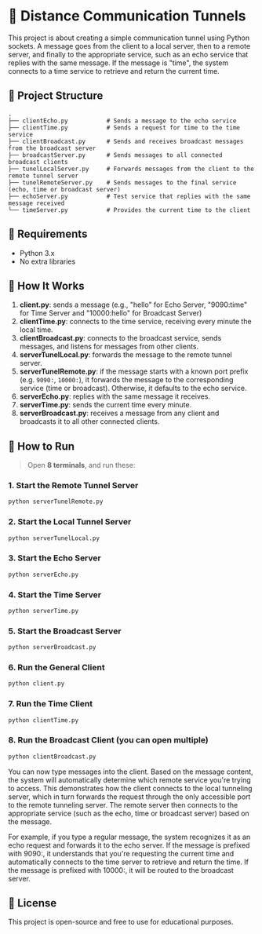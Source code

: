 # 🔀 Distance Communication Tunnels

This project is about creating a simple communication tunnel using Python sockets. A message goes from the client to a local server, then to a remote server, and finally to the appropriate service, such as an echo service that replies with the same message. If the message is "time", the system connects to a time service to retrieve and return the current time.

## 📁 Project Structure

```plaintext
.
├── clientEcho.py           # Sends a message to the echo service
├── clientTime.py           # Sends a request for time to the time service
├── clientBroadcast.py      # Sends and receives broadcast messages from the broadcast server
├── broadcastServer.py      # Sends messages to all connected broadcast clients
├── tunelLocalServer.py     # Forwards messages from the client to the remote tunnel server
├── tunelRemoteServer.py    # Sends messages to the final service (echo, time or broadcast server)
├── echoServer.py           # Test service that replies with the same message received
└── timeServer.py           # Provides the current time to the client
```

## 🔧 Requirements

- Python 3.x
- No extra libraries

## 🚀 How It Works

1. **client.py**: sends a message (e.g., "hello" for Echo Server, "9090:time" for Time Server and "10000:hello" for Broadcast Server)
2. **clientTime.py**: connects to the time service, receiving every minute the local time.
3. **clientBroadcast.py**: connects to the broadcast service, sends messages, and listens for messages from other clients.
4. **serverTunelLocal.py**: forwards the message to the remote tunnel server.
5. **serverTunelRemote.py**: if the message starts with a known port prefix (e.g. `9090:`, `10000:`), it forwards the message to the corresponding service (time or broadcast). Otherwise, it defaults to the echo service.
6. **serverEcho.py**: replies with the same message it receives.
7. **serverTime.py**: sends the current time every minute.
8. **serverBroadcast.py**: receives a message from any client and broadcasts it to all other connected clients.


## 🧪 How to Run

> Open **8 terminals**, and run these:

### 1. Start the Remote Tunnel Server

```bash
python serverTunelRemote.py
```

### 2. Start the Local Tunnel Server

```bash
python serverTunelLocal.py
```

### 3. Start the Echo Server

```bash
python serverEcho.py
```

### 4. Start the Time Server

```bash
python serverTime.py
```

### 5. Start the Broadcast Server

```bash
python serverBroadcast.py
```

### 6. Run the General Client

```bash
python client.py
```

### 7. Run the Time Client
```bash
python clientTime.py
```

### 8. Run the Broadcast Client (you can open multiple)
```bash
python clientBroadcast.py
```

You can now type messages into the client. Based on the message content, the system will automatically determine which remote service you're trying to access. This demonstrates how the client connects to the local tunneling server, which in turn forwards the request through the only accessible port to the remote tunneling server. The remote server then connects to the appropriate service (such as the echo, time or broadcast server) based on the message.

For example, if you type a regular message, the system recognizes it as an echo request and forwards it to the echo server. If the message is prefixed with 9090:, it understands that you're requesting the current time and automatically connects to the time server to retrieve and return the time. If the message is prefixed with 10000:, it will be routed to the broadcast server.


## 📄 License

This project is open-source and free to use for educational purposes.
